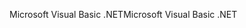 <span data-ttu-id="b2118-101">Microsoft Visual Basic .NET</span><span class="sxs-lookup"><span data-stu-id="b2118-101">Microsoft Visual Basic .NET</span></span>